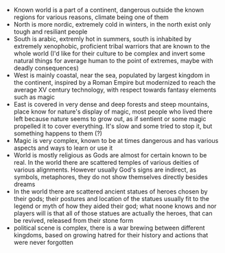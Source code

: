 ﻿- Known world is a part of a continent, dangerous outside the known regions for various reasons, climate being one of them
- North is more nordic, extremely cold in winters, in the north exist only tough and resiliant people
- South is arabic, extremly hot in summers, south is inhabited by extremely xenophobic, proficient tribal warriors that are known to the whole world (I'd like for their culture to be complex and invert some natural things for average human to the point of extremes, maybe with deadly consequences)
- West is mainly coastal, near the sea, populated by largest kingdom in the continent, inspired by a Roman Empire but modernized to reach the average XV century technology, with respect towards fantasy elements such as magic
- East is covered in very dense and deep forests and steep mountains, place know for nature's display of magic, most people who lived there left because nature seems to grow out, as if sentient or some magic propelled it to cover everything. It's slow and some tried to stop it, but something happens to them (?)
- Magic is very complex, known to be at times dangerous and has various aspects and ways to learn or use it
- World is mostly religious as Gods are almost for certain known to be real. In the world there are scattered temples of various deities of various alignments. However usually God's signs are indirect, as symbols, metaphores, they do not show themselves directly besides dreams 
- In the world there are scattered ancient statues of heroes chosen by their gods; their postures and location of the statues usually fit to the legend or myth of how they aided their god; what noone knows and nor players will is that all of those statues are actually the heroes, that can be revived, released from their stone form
- political scene is complex, there is a war brewing between different kingdoms, based on growing hatred for their history and actions that were never forgotten
 

